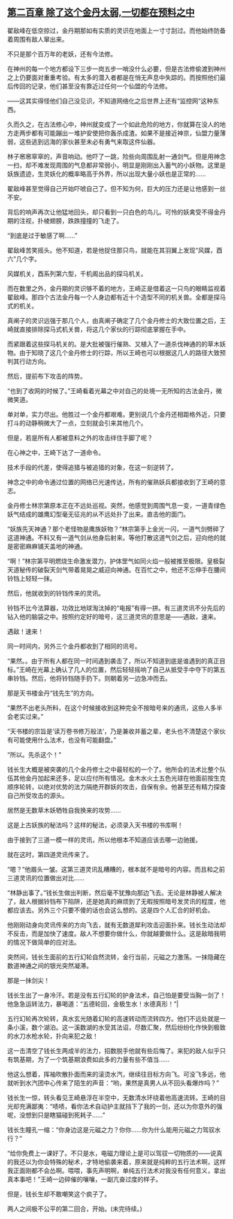 ## [第二百章 除了这个金丹太弱,一切都在预料之中](https://www.xxbiquge.com/11_11207/8933945.html)


  翟敌峰在低空掠过，金丹期那如有实质的灵识在地面上一寸寸刮过。而他始终防备着周围有敌人窜出来。

  不只是那个百万年的老妖，还有今法修。

  在神州的每一个地方都设下三步一岗五步一哨没什么必要，但是古法修偷渡到神州之上仍要面对重重考验。有太多的潜入者都是在悄无声息中失踪的。而按照他们最后传回的记录，他们甚至没有靠近过任何一个仙盟的今法修。

  ——这其实得怪他们自己没见识，不知道网络化之后世界上还有“监控网”这种东西。

  久而久之，在古法修心中，神州就变成了一个如此危险的地方，你就算在没人的地方走两步都有可能蹦出一堆护安使把你轰杀成渣。如果不是接近神京，仙盟力量薄弱，这些逃到远海的家伙甚至未必有勇气来取这件仙器。

  林子窸窸窣窣的，声音响动。他吓了一跳，险些向周围乱射一通剑气。但是用神念一扫，却不难发现周围的气息都非常弱小，明显是刚刚出入蓄气的小妖物。这里是妖族遗迹，生灵妖化的概率略高于外界，所以出现大量小妖也是正常的……

  翟敌峰甚至觉得自己开始吓唬自己了。但不知为何，巨大的压力还是让他感到一丝不安。

  背后的响声再次让他猛地回头，却只看到一只白色的鸟儿。可怜的妖禽受不得金丹期的注视，扑棱翅膀，跌跌撞撞的飞走了。

  “到底是过于敏感了啊……”

  翟敌峰苦笑摇头。他不知道，若是他捉住那只鸟，就能在其羽翼上发现“风媒，酉六”几个字。

  风媒机关，酉系列第六型，千机阁出品的探马机关。

  而在数里之外，金丹期的灵识够不着的地方，王崎正是借着这一只鸟的眼睛监视着翟敌峰。那四个古法金丹每一个人身边都有近十个造型不同的机关兽。全都是探马式的机关。

  真阐子的灵识远强于那几个人，由真阐子确定了几个金丹修士的大致位置之后，王崎就直接排除探马式机关兽，将这几个家伙的行踪彻底掌握在手中。

  而紧跟着这些探马机关的。是大批被强行催熟、又植入了一道杀伐神通的的草木妖物。由于知晓了这几个金丹修士的行踪，所以王崎也可以根据这几人的路径大致预判其行动方向。

  然后，提前布下攻击的阵势。

  “也到了收网的时候了。”王崎看着光幕之中对自己的处境一无所知的古法金丹，微微笑道。

  单对单，实力尽出。他胜过一个金丹都艰难。更别说几个金丹还相距格外近，只要打斗的动静稍微大了一点，立刻就会引来其他几个。

  但是，若是所有人都被意料之外的攻击绊住手脚了呢？

  在心神之中，王崎下达了一道命令。

  技术手段的代差，使得追猎与被追猎的对象，在这一刻逆转了。

  神念之中的命令通过位置的网络已光速传达，所有的催熟妖兵都接收到了王崎的意志。

  金丹修士林宗第原本正在不远处巡视。突然，他感觉到周围气息一变，一道青绿色妖气结成的雄鹰幻型毫无征兆的从不远处扑了出来。直击他的面门。

  “妖族先天神通？那个老怪物是鹰族妖物？”林宗第手上金光一闪，一道气剑劈碎了这道神通。不料又有一道气剑从他身后射来。等他打散这道气剑之后，迎向他的就是密密麻麻铺天盖地的神通。

  “啊！”林宗第平明燃烧生命激发潜力，护体罡气如同火焰一般被推至极限。皇极裂天道秘传的破裂天剑气带着晃晃之威迎向神通。在百忙之中，他还不忘伸手在腰间铃铛上轻轻一抹。

  然后，他就收到的铃铛传来的灵讯。

  铃铛不比今法算器，功效比地球淘汰掉的“电报”有得一拼。有三道灵讯不分先后的钻入他的脑袋之中。按照约定好的暗号，这三道灵讯的意思是——遇敌，速来。

  遇敌！速来！

  同一时间内，另外三个金丹都收到了相同的讯号。

  “果然。。由于所有人都在同一时间遇到袭击了，所以不知道到底是谁遇到的真正目标。”王崎在光幕上确认了几人的位置，然后轻轻摇响了自己从抵受手中夺下的第五串铃铛。然后，他将铃铛随手扔下。则朝着另一边急冲而去。

  那是天书楼金丹“钱先生”的方向。

  “果然不出老头所料，在这个时候接收到这种完全不按暗号来的通讯，这些人多半会老实过来。”

  “天书楼的宗旨是‘读万卷书修万般法’，乃是兼收并蓄之辈，老头也不清楚这个家伙有可能使用什么法术，也没有可能翻盘。”

  “所以。先杀这个！”

  钱长生大概是被突袭的几个金丹修士之中最轻松的一个了。他所会的法术比整个队伍其他金丹加起来还多，足以应付所有情况。金木水火土五色光球在他面前按生克顺序轮转，以绝对优势的法力隔绝开群妖的攻击，自保有余。他甚至还有精力探查自己所受攻击的源头。

  居然是无数草木妖牺牲自我换来的攻势……

  这是上古妖族的秘法吗？这样的秘法，必须录入天书楼的书库啊！

  由于接到了三道一模一样的灵讯，所以他根本不知道应该去哪一边驰援。

  就在这时，第四道灵讯传来了。

  “嗯？”他眉头一皱。这第三道灵讯乱糟糟的，根本就不是暗号的内容。而且和之前三道灵讯的位置做出对比……

  “林静出事了。”钱长生做出判断，然后毫不犹豫向那边飞去。无论是林静被人解决了，敌人根据铃铛布下陷阱，还是她真的麻烦到了无暇按照暗号发灵讯的程度，他都应该去。另外三个只要不傻的话也会这么想的。这是四个人汇合的好机会。

  他刚刚动身向灵讯传来的方向飞去，就有无数道犀利攻击迎面扑来。钱长生动法却不反击，而是加快了速度。敌人不想要你做什么，你就越要做什么。这是敌暗我明的情况下做简单的应对法。

  突然间，钱长生面前的五行幻轮自然流转，金行当前，元磁之力激荡。一抹隐藏在数道神通之间的银光突然凝滞。

  那是一抹剑尖！

  钱长生出了一身冷汗。若是没有五行幻轮的护身法术，自己怕是要受当胸一剑了！他急急运转法力，暴喝道：“五德轮回，金极生水！水德真形！”|

  五行幻轮再次轮转，真水玄光随着幻轮的高速转动而流转四方。他们不远处就是一条小溪，数个湖泊。这一溪数湖的水受其法诏，尽数汇聚，然后纷纷化作快到极致的水刀水枪水轮，扑向来犯之敌！

  这一击清空了钱长生两成半的法力，招数脱手他就有些后悔了。来犯的敌人似乎只有筑基期，为了一个筑基期浪费如此多的力量有些不值当……

  他这么想着，挥袖吹散扑面而来的滚烫水汽，继续往目标方向飞。可没飞多远，他就听到水汽团中心传来了陌生的声音：“哟，果然是真男人从不回头看爆炸吗？”

  钱长生一惊，转头看见王崎悬浮在半空中，无数清水环绕着他高速流转。王崎的目光却充满鄙夷：“啧啧，看你法术自动护主就挡下了我的一剑，还以为你意外的强呢，没想到只是瞎猫碰到死耗子……”

  钱长生瞳孔一缩：“你身边这是元磁之力？你你……你为什么能用元磁之力驾驭水行？”

  “给你免费上一课好了。不只是水，电磁力理论上是可以驾驭一切物质的——说真的我还以为你会特殊的秘术，才特地偷袭来着，原来就是纯粹的五行法术啊，这样我正面刚都不会怂啊。喂喂，事先声明啊，单纯五行法术对我没有任何意义，拿出真本事吧！”王崎一边碎催的嚷嚷，一副亢奋过度的样子。

  但是，钱长生却不敢嘲笑这个疯子了。

  两人之间极不公平的第二回合，开始。(未完待续。)

